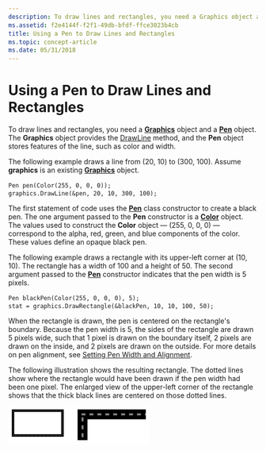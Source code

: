 ```yaml
---
description: To draw lines and rectangles, you need a Graphics object and a Pen object. The Graphics object provides the DrawLine method, and the Pen object stores features of the line, such as color and width.
ms.assetid: f2e4144f-f2f1-49db-bfdf-ffce3023b4cb
title: Using a Pen to Draw Lines and Rectangles
ms.topic: concept-article
ms.date: 05/31/2018
---
```


# Using a Pen to Draw Lines and Rectangles

To draw lines and rectangles, you need a [**Graphics**](/windows/win32/api/gdiplusgraphics/nl-gdiplusgraphics-graphics) object and a [**Pen**](/windows/win32/api/gdipluspen/nl-gdipluspen-pen) object. The **Graphics** object provides the [DrawLine](/windows/win32/api/gdiplusgraphics/nf-gdiplusgraphics-graphics-drawline(inconstpen_inint_inint_inint_inint)) method, and the **Pen** object stores features of the line, such as color and width.

The following example draws a line from (20, 10) to (300, 100). Assume **graphics** is an existing [**Graphics**](/windows/win32/api/gdiplusgraphics/nl-gdiplusgraphics-graphics) object.


```
Pen pen(Color(255, 0, 0, 0));
graphics.DrawLine(&pen, 20, 10, 300, 100);
```



The first statement of code uses the [**Pen**](/windows/win32/api/gdipluspen/nl-gdipluspen-pen) class constructor to create a black pen. The one argument passed to the **Pen** constructor is a [**Color**](/windows/win32/api/gdipluscolor/nl-gdipluscolor-color) object. The values used to construct the **Color** object — (255, 0, 0, 0) — correspond to the alpha, red, green, and blue components of the color. These values define an opaque black pen.

The following example draws a rectangle with its upper-left corner at (10, 10). The rectangle has a width of 100 and a height of 50. The second argument passed to the [**Pen**](/windows/win32/api/gdipluspen/nl-gdipluspen-pen) constructor indicates that the pen width is 5 pixels.


```
Pen blackPen(Color(255, 0, 0, 0), 5);
stat = graphics.DrawRectangle(&blackPen, 10, 10, 100, 50);
```



When the rectangle is drawn, the pen is centered on the rectangle's boundary. Because the pen width is 5, the sides of the rectangle are drawn 5 pixels wide, such that 1 pixel is drawn on the boundary itself, 2 pixels are drawn on the inside, and 2 pixels are drawn on the outside. For more details on pen alignment, see [Setting Pen Width and Alignment](-gdiplus-setting-pen-width-and-alignment-use.md).

The following illustration shows the resulting rectangle. The dotted lines show where the rectangle would have been drawn if the pen width had been one pixel. The enlarged view of the upper-left corner of the rectangle shows that the thick black lines are centered on those dotted lines.

![illustration of a rectangle drawn with a thick black line that surrounds a thin, grey, dashed line](images/pens1.png)

 

 



